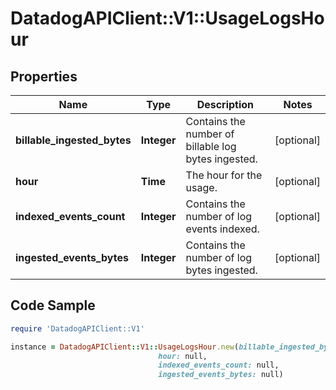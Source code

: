 # DatadogAPIClient::V1::UsageLogsHour

## Properties

Name | Type | Description | Notes
------------ | ------------- | ------------- | -------------
**billable_ingested_bytes** | **Integer** | Contains the number of billable log bytes ingested. | [optional] 
**hour** | **Time** | The hour for the usage. | [optional] 
**indexed_events_count** | **Integer** | Contains the number of log events indexed. | [optional] 
**ingested_events_bytes** | **Integer** | Contains the number of log bytes ingested. | [optional] 

## Code Sample

```ruby
require 'DatadogAPIClient::V1'

instance = DatadogAPIClient::V1::UsageLogsHour.new(billable_ingested_bytes: null,
                                 hour: null,
                                 indexed_events_count: null,
                                 ingested_events_bytes: null)
```


